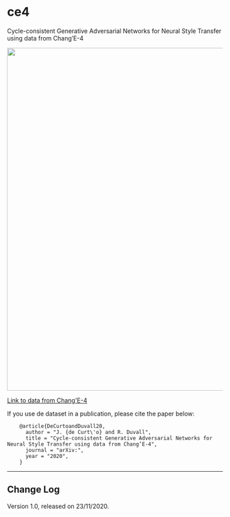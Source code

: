 # ce4
Cycle-consistent Generative Adversarial Networks for Neural Style Transfer using data from Chang’E-4

<p align="center">
<img src="ce4_01.png" width="800">
</p>

<a href="https://drive.google.com/file/d/1vIUkCHBi_8LP9RIna1H_RtCO4v25U5_U/view?usp=sharing">Link to data from Chang'E-4</a>

If you use de dataset in a publication, please cite the paper below:

        @article{DeCurtoandDuvall20,
          author = "J. {de Curt\'o} and R. Duvall",
          title = "Cycle-consistent Generative Adversarial Networks for Neural Style Transfer using data from Chang’E-4",
          journal = "arXiv:",
          year = "2020",
        }

--------------------------------------------------------
Change Log
--------------------------------------------------------

Version 1.0, released on 23/11/2020.

